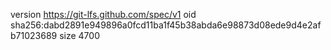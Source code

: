 version https://git-lfs.github.com/spec/v1
oid sha256:dabd2891e949896a0fcd11ba1f45b38abda6e98873d08ede9d4e2afb71023689
size 4700
